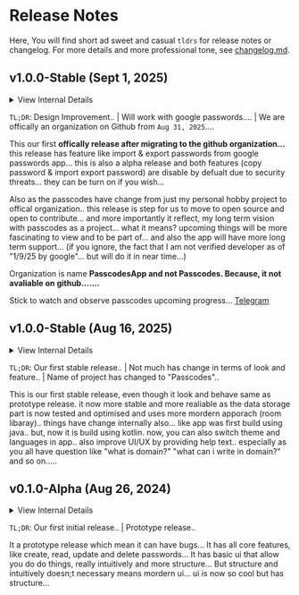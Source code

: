 # Release Notes

Here, You will find short ad sweet and casual `tldrs` for release notes or changelog.
For more details and more professional tone, see [changelog.md](/changelog.md).

## v1.0.0-Stable (Sept 1, 2025)

<details>
  <summary>View Internal Details</summary>
  
  ```
  Pacakage Name = "com.jeeldobariya.passcodes"
  Min Android = 8.0 (API level 26)
  Max Android = 14 (API level 34)
  Version Code = 2
  Version Name = "v1.1.0-Alpha"
  Master Database Version = "v1"
  ```
</details>

`TL;DR`: Design Improvement.. | Will work with google passwords.... | We are offically an organization on Github from `Aug 31, 2025`.... 

This our first **offically release after migrating to the github organization...** this release has feature like import & export passwords from google passwords app... this is also a alpha release and both features (copy password & import export password) are disable by defualt due to security threats... they can be turn on if you wish...

Also as the passcodes have change from just my personal hobby project to offical organization.. this release is step for us to move to open source and open to contribute... and more importantly it reflect, my long term vision with passcodes as a project... what it means? upcoming things will be more fascinating to view and to be part of... and also the app will have more long term support... (if you ignore, the fact that I am not verified developer as of "1/9/25 by google"... but will do it in near time...)

Organization is name **PasscodesApp and not Passcodes. Because, it not avaliable on github.......**

Stick to watch and observe passcodes upcoming progress... [Telegram](https://t.me/passcodescommunity)


## v1.0.0-Stable (Aug 16, 2025)

<details>
  <summary>View Internal Details</summary>
  
  ```
  Pacakage Name = "com.jeeldobariya.passcodes"
  Min Android = 8.0 (API level 26)
  Max Android = 14 (API level 34)
  Version Code = 1
  Version Name = "v1.0.0-Stable"
  Master Database Version = "v1"
  ```
</details>

`TL;DR`: Our first stable release.. | Not much has change in terms of look and feature.. | Name of project has changed to "Passcodes"..

This is our first stable release, even though it look and behave same as prototype release.
it now more stable and more realiable as the data storage part is now tested and optimised and uses more mordern apporach (room libaray)..
things have change internally also... like app was first build using java.. but, now it is build using kotlin.
now, you can also switch theme and languages in app..
also improve UI/UX by providing help text.. especially as you all have question like "what is domain?" "what can i write in domain?" and so on.....

## v0.1.0-Alpha (Aug 26, 2024)

<details>
  <summary>View Internal Details</summary>
  
  ```
  Pacakage Name = "com.passwordmanager"
  Min Android = 8.0 (API level 26)
  Max Android = 13 (API level 33)
  Version Code = 1
  Version Name = "0.1.0-Alpha"
  Master Database Version = "v1"
  ```
</details>

`TL;DR`: Our first initial release.. | Prototype release..

It a prototype release which mean it can have bugs...
It has all core features, like create, read, update and delete passwords...
It has basic ui that allow you do do things, really intuitively and more structure...
But structure and intuitively doesn;t necessary means mordern ui... ui is now so cool but has structure...

